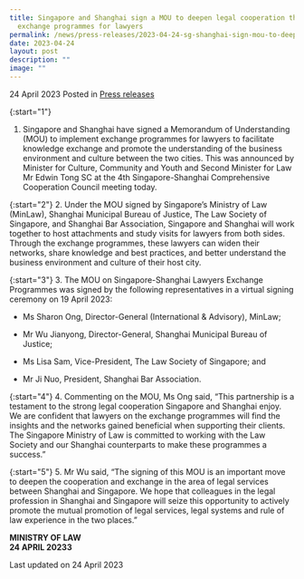 ```yaml
---
title: Singapore and Shanghai sign a MOU to deepen legal cooperation through
  exchange programmes for lawyers
permalink: /news/press-releases/2023-04-24-sg-shanghai-sign-mou-to-deepen-legal-cooperation/
date: 2023-04-24
layout: post
description: ""
image: ""
---
```

24 April 2023 Posted in [Press releases](/news/press-releases)

{:start="1"}
1.	Singapore and Shanghai have signed a Memorandum of Understanding (MOU) to implement exchange programmes for lawyers to facilitate knowledge exchange and promote the understanding of the business environment and culture between the two cities. This was announced by Minister for Culture, Community and Youth and Second Minister for Law Mr Edwin Tong SC at the 4th Singapore-Shanghai Comprehensive Cooperation Council meeting today.

{:start="2"}
2.	Under the MOU signed by Singapore’s Ministry of Law (MinLaw), Shanghai Municipal Bureau of Justice, The Law Society of Singapore, and Shanghai Bar Association, Singapore and Shanghai will work together to host attachments and study visits for lawyers from both sides. Through the exchange programmes, these lawyers can widen their networks, share knowledge and best practices, and better understand the business environment and culture of their host city.

{:start="3"}
3.	The MOU on Singapore-Shanghai Lawyers Exchange Programmes was signed by the following representatives in a virtual signing ceremony on 19 April 2023:

- Ms Sharon Ong, Director-General (International &amp; Advisory), MinLaw;

- Mr Wu Jianyong, Director-General, Shanghai Municipal Bureau of Justice;

- Ms Lisa Sam, Vice-President, The Law Society of Singapore; and

- Mr Ji Nuo, President, Shanghai Bar Association.

{:start="4"}
4.	Commenting on the MOU, Ms Ong said, “This partnership is a testament to the strong legal cooperation Singapore and Shanghai enjoy. We are confident that lawyers on the exchange programmes will find the insights and the networks gained beneficial when supporting their clients. The Singapore Ministry of Law is committed to working with the Law Society and our Shanghai counterparts to make these programmes a success.”

{:start="5"}
5.	Mr Wu said, “The signing of this MOU is an important move to deepen the cooperation and exchange in the area of legal services between Shanghai and Singapore. We hope that colleagues in the legal profession in Shanghai and Singapore will seize this opportunity to actively promote the mutual promotion of legal services, legal systems and rule of law experience in the two places.”

**MINISTRY OF LAW**
<br>**24 APRIL 20233**


<p class="right-side-updated">Last updated on 24 April 2023</p>